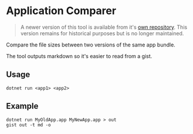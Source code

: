 # Application Comparer

> A newer version of this tool is available from it's [own repository](https://github.com/spouliot/appcompare). This version remains for historical purposes but is no longer maintained.

Compare the file sizes between two versions of the same app bundle.

The tool outputs markdown so it's easier to read from a gist.

## Usage

```shell
dotnet run <app1> <app2>
```

## Example

```shell
dotnet run MyOldApp.app MyNewApp.app > out
gist out -t md -o
```
